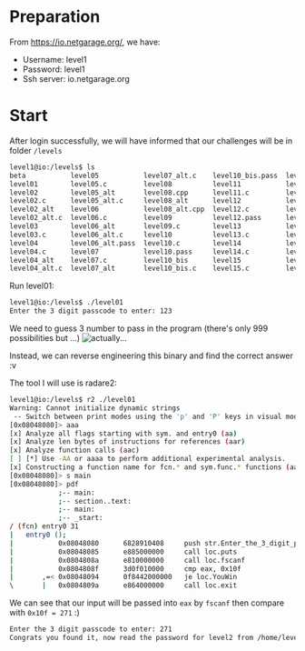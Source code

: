 # Preparation
From https://io.netgarage.org/, we have:
- Username: level1
- Password: level1
- Ssh server: io.netgarage.org
# Start
After login successfully, we will have informed that our challenges will be in folder `/levels`
```bash
level1@io:/levels$ ls
beta           level05           level07_alt.c    level10_bis.pass  level15.pass   level18_alt    level25       level30
level01        level05.c         level08          level11           level16        level18_alt.c  level25.c     level30.c
level02        level05_alt       level08.cpp      level11.c         level16.c      level19        level26       level31
level02.c      level05_alt.c     level08_alt      level12           level16.pass   level19.c      level26.l     level31.asm
level02_alt    level06           level08_alt.cpp  level12.c         level16_alt    level20        level26.y     level32
level02_alt.c  level06.c         level09          level12.pass      level16_alt.c  level20.asm    level27
level03        level06_alt       level09.c        level13           level17        level20.pass   level27.c
level03.c      level06_alt.c     level10          level13.c         level17.c      level21        level27.pass
level04        level06_alt.pass  level10.c        level14           level17_alt    level22        level28
level04.c      level07           level10.pass     level14.c         level17_alt.c  level23        level28.c
level04_alt    level07.c         level10_bis      level15           level18        level23.c      level29
level04_alt.c  level07_alt       level10_bis.c    level15.c         level18.c      level24        level29.c
```

Run level01:
```bash
level1@io:/levels$ ./level01
Enter the 3 digit passcode to enter: 123
```

We need to guess 3 number to pass in the program (there's only 999 possibilities but ...)
![actually...](https://i.imgur.com/RUdPyQP.jpeg)

Instead, we can reverse engineering this binary and find the correct answer :v

The tool I will use is radare2:
```bash
level1@io:/levels$ r2 ./level01
Warning: Cannot initialize dynamic strings
 -- Switch between print modes using the 'p' and 'P' keys in visual mode
[0x08048080]> aaa
[x] Analyze all flags starting with sym. and entry0 (aa)
[x] Analyze len bytes of instructions for references (aar)
[x] Analyze function calls (aac)
[ ] [*] Use -AA or aaaa to perform additional experimental analysis.
[x] Constructing a function name for fcn.* and sym.func.* functions (aan))
[0x08048080]> s main
[0x08048080]> pdf
            ;-- main:
            ;-- section..text:
            ;-- main:
            ;-- _start:
/ (fcn) entry0 31
|   entry0 ();
|           0x08048080      6828910408     push str.Enter_the_3_digit_passcode_to_enter:_Congrats_you_found_it__now_read_the_password_for_level2_from__home_level2_.pass_n_bin_sh ; loc.prompt1 ; "Enter the 3 digit passcode to enter: Congrats you found it, now read the password for level2 from /home/level2/.pass./bin/sh" @ 0x8049128 ; [1] va=0x08048080 pa=0x00000080 sz=31 vsz=31 rwx=--r-x .text
|           0x08048085      e885000000     call loc.puts
|           0x0804808a      e810000000     call loc.fscanf
|           0x0804808f      3d0f010000     cmp eax, 0x10f
|       ,=< 0x08048094      0f8442000000   je loc.YouWin
\       |   0x0804809a      e864000000     call loc.exit
```

We can see that our input will be passed into `eax` by `fscanf` then compare with `0x10f = 271` :)
```bash
Enter the 3 digit passcode to enter: 271
Congrats you found it, now read the password for level2 from /home/level2/.pass
```